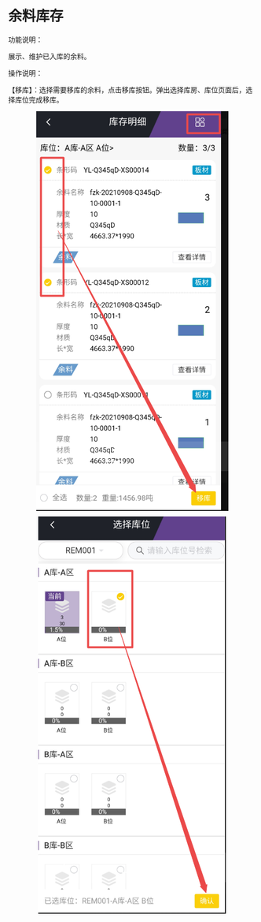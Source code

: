 # 余料库存
功能说明：

   展示、维护已入库的余料。

操作说明：

   【移库】：选择需要移库的余料，点击移库按钮。弹出选择库房、库位页面后，选择库位完成移库。
<div align="center" style="margin-top: 8px;">
<img src="MTremStock.files/image001.png" style="max-width: 100%">
</div>
<div align="center" style="margin-top: 8px;">
<img src="MTremStock.files/image003.png" style="max-width: 100%">
</div>